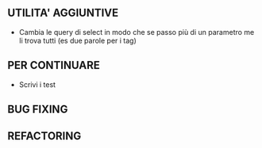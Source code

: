 ## UTILITA'  AGGIUNTIVE

- Cambia le query di select in modo che se passo più di un parametro me li trova tutti (es due parole per i tag)

## PER CONTINUARE

- Scrivi i test

## BUG FIXING 

## REFACTORING








